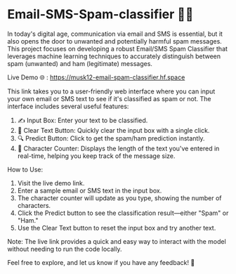 # Email-SMS-Spam-classifier 📧📱
In today's digital age, communication via email and SMS is essential, but it also opens the door to unwanted and potentially harmful spam messages. This project focuses on developing a robust Email/SMS Spam Classifier that leverages machine learning techniques to accurately distinguish between spam (unwanted) and ham (legitimate) messages.

Live Demo 🌐 : https://musk12-email-spam-classifier.hf.space

This link takes you to a user-friendly web interface where you can input your own email or SMS text to see if it's classified as spam or not. The interface includes several useful features:

1. ✍️ Input Box: Enter your text to be classified.
2. 🧹 Clear Text Button: Quickly clear the input box with a single click.
3. 🔍 Predict Button: Click to get the spam/ham prediction instantly.
4. 📝 Character Counter: Displays the length of the text you've entered in real-time, helping you keep track of the message size.

How to Use:

1. Visit the live demo link.
2. Enter a sample email or SMS text in the input box.
3. The character counter will update as you type, showing the number of characters.
4. Click the Predict button to see the classification result—either "Spam" or "Ham."
5. Use the Clear Text button to reset the input box and try another text.
   
Note: The live link provides a quick and easy way to interact with the model without needing to run the code locally.

Feel free to explore, and let us know if you have any feedback! 🎉
